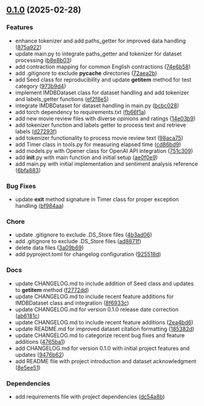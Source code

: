 <!-- insertion marker -->
<a name="0.1.0"></a>

## [0.1.0](https://github.com///compare/d270d12481f8b1d9ac2840b2ade2ea498a3f2168...0.1.0) (2025-02-28)

### Features

- enhance tokenizer and add paths_getter for improved data handling ([875a922](https://github.com///commit/875a92257e51406bdc203806edc0c70f86e295f0))
- update main.py to integrate paths_getter and tokenizer for dataset processing ([b8e8b03](https://github.com///commit/b8e8b033c5e08d85c109ab1d5099736af70045c4))
- add contraction mapping for common English contractions ([74e6b58](https://github.com///commit/74e6b58df12267843335ead8c9e5ca305761b604))
- add .gitignore to exclude __pycache__ directories ([72aea2b](https://github.com///commit/72aea2b44a0f40f68fd9895406cc93843e91d8b4))
- add Seed class for reproducibility and update __getitem__ method for test category ([973b9d4](https://github.com///commit/973b9d46a7eec3f745146481326cbcee8de01b71))
- implement IMDBDataset class for dataset handling and add tokenizer and labels_getter functions ([ef2f8e5](https://github.com///commit/ef2f8e5a90174f124635322ebd20d05beb62492e))
- integrate IMDBDataset for dataset handling in main.py ([bcbc028](https://github.com///commit/bcbc0284baec1dcddd25e813cb57172e899c707d))
- add torch dependency to requirements.txt ([fb66f1a](https://github.com///commit/fb66f1a8d7622bd72f591ac5991de01c498658fa))
- add new movie review files with diverse opinions and ratings ([14e03b9](https://github.com///commit/14e03b9e1bb2643da18059c1996f12967d553e56))
- add tokenizer function and labels getter to process text and retrieve labels ([d27293f](https://github.com///commit/d27293f44c0de417b68132aba7fc299db201a1e7))
- add tokenizer functionality to process movie review text ([98aca75](https://github.com///commit/98aca75fa10cbff592f752e241faa10d4b188f8d))
- add Timer class in tools.py for measuring elapsed time ([cd86bd9](https://github.com///commit/cd86bd9d6a2a51fc3c06861eb573e19c779a50ce))
- add models.py with Opener class for OpenAI API integration ([751c309](https://github.com///commit/751c309cbf727871b9b344c43b0d6bde0c6ff470))
- add __init__.py with main function and initial setup ([ae0f0e9](https://github.com///commit/ae0f0e96c271203efe98e5afdb8fb125b8be9d9d))
- add main.py with initial implementation and sentiment analysis reference ([6bfa883](https://github.com///commit/6bfa8833efd26bd7451080f077f30929c4306bef))

### Bug Fixes

- update __exit__ method signature in Timer class for proper exception handling ([bf984aa](https://github.com///commit/bf984aa2626832e1e1bfca54bb90e156117ceb60))

### Chore

- update .gitignore to exclude .DS_Store files ([4b3ad06](https://github.com///commit/4b3ad06317175204ff814b4e0d94843e6c2032a6))
- add .gitignore to exclude .DS_Store files ([ad8871f](https://github.com///commit/ad8871fd628d59368adec221072bde78965d1654))
- delete data files ([3a09b69](https://github.com///commit/3a09b694a044fd76baefde588a8d15e2dc7ef8c6))
- add pyproject.toml for changelog configuration ([925518d](https://github.com///commit/925518dd69e036be778ae4a8f7343f6e643b3499))

### Docs

- update CHANGELOG.md to include addition of Seed class and updates to __getitem__ method ([f2772dd](https://github.com///commit/f2772ddcf22079686f49388ccc2450f89f455fb8))
- update CHANGELOG.md to include recent feature additions for IMDBDataset class and integration ([8f6933c](https://github.com///commit/8f6933cb762c96958aca716dcec0c6834672449d))
- update CHANGELOG.md for version 0.1.0 release date correction ([ab6181c](https://github.com///commit/ab6181c653649cc8873cfbedf93c910142064086))
- update CHANGELOG.md to include recent feature additions ([2ea4bd6](https://github.com///commit/2ea4bd64e3d2471c179599c67b314df106d3a391))
- update README.md for improved dataset citation formatting ([185382d](https://github.com///commit/185382d68e246fbbb89f4748396a388e1a28bcb4))
- update CHANGELOG.md to categorize recent bug fixes and feature additions ([4765ba1](https://github.com///commit/4765ba193641d4394eb5a57d3775d2aba3c3623e))
- add CHANGELOG.md for version 0.1.0 with initial project features and updates ([9476b62](https://github.com///commit/9476b62677f22f1e0fe2d5ee999d08cae595f263))
- add README file with project introduction and dataset acknowledgment ([8e5ee51](https://github.com///commit/8e5ee511b030737d6d4b1bc9d7235cc272ee74b1))

### Dependencies

- add requirements file with project dependencies ([dc54a8b](https://github.com///commit/dc54a8b7d3ae27201f0975940423f19b4285b01e))


